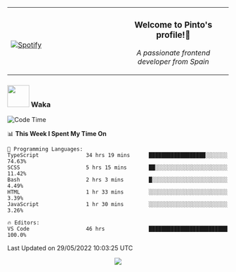 <table width="100%" align="center"> 
  <tr>
  <td width="50%">
      
&nbsp; <br> [![Spotify](https://novatorem-zeta-rust.vercel.app/api/spotify)](https://open.spotify.com/user/novatorem-zeta-rust)

  </td>
  <td width="50%">
    <h3 align="center">Welcome to Pinto's profile!👋</h3>
    <p align="center"><em>A passionate frontend developer from Spain</em></p>
  </td>
  </table>

### <img src="https://media.giphy.com/media/VgCDAzcKvsR6OM0uWg/giphy.gif" width="50"> Waka

  <!--START_SECTION:waka-->
![Code Time](http://img.shields.io/badge/Code%20Time-447%20hrs%2029%20mins-blue)

📊 **This Week I Spent My Time On** 

```text
💬 Programming Languages: 
TypeScript               34 hrs 19 mins      ██████████████████░░░░░░░   74.63% 
SCSS                     5 hrs 15 mins       ██░░░░░░░░░░░░░░░░░░░░░░░   11.42% 
Bash                     2 hrs 3 mins        █░░░░░░░░░░░░░░░░░░░░░░░░   4.49% 
HTML                     1 hr 33 mins        ░░░░░░░░░░░░░░░░░░░░░░░░░   3.39% 
JavaScript               1 hr 30 mins        ░░░░░░░░░░░░░░░░░░░░░░░░░   3.26%

🔥 Editors: 
VS Code                  46 hrs              █████████████████████████   100.0%

```


 Last Updated on 29/05/2022 10:03:25 UTC
<!--END_SECTION:waka-->

<div align="center">
<img src="https://github-readme-stats-gilt-tau.vercel.app/api/top-langs/?username=pinto-hub&layout=compact&theme=dracula" />
</div>
